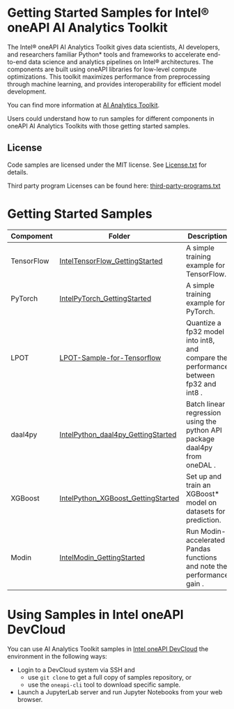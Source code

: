 # Getting Started Samples for Intel® oneAPI AI Analytics Toolkit

The Intel® oneAPI AI Analytics Toolkit gives data scientists, AI developers, and researchers familiar Python* tools and frameworks to accelerate end-to-end data science and analytics pipelines on Intel® architectures. The components are built using oneAPI libraries for low-level compute optimizations. This toolkit maximizes performance from preprocessing through machine learning, and provides interoperability for efficient model development.

You can find more information at [ AI Analytics Toolkit](https://software.intel.com/content/www/us/en/develop/tools/oneapi/ai-analytics-toolkit.html).

Users could understand how to run samples for different components in oneAPI AI Analytics Toolkits with those getting started samples.

## License
Code samples are licensed under the MIT license. See
[License.txt](https://github.com/oneapi-src/oneAPI-samples/blob/master/License.txt) for details.

Third party program Licenses can be found here: [third-party-programs.txt](https://github.com/oneapi-src/oneAPI-samples/blob/master/third-party-programs.txt)

# Getting Started Samples

| Compoment      | Folder                                             | Description
| --------- | ------------------------------------------------ | -
| TensorFlow | [IntelTensorFlow_GettingStarted](IntelTensorFlow_GettingStarted)               | A simple training example for TensorFlow.
| PyTorch | [IntelPyTorch_GettingStarted](IntelPyTorch_GettingStarted) | A simple training example for PyTorch.
| LPOT | [LPOT-Sample-for-Tensorflow](LPOT-Sample-for-Tensorflow)                     |Quantize a fp32 model into int8, and compare the performance between fp32 and int8 .
| daal4py | [IntelPython_daal4py_GettingStarted](IntelPython_daal4py_GettingStarted)                     | Batch linear regression using the python API package daal4py from oneDAL .
| XGBoost | [IntelPython_XGBoost_GettingStarted](IntelPython_XGBoost_GettingStarted)                     | Set up and train an XGBoost* model on datasets for prediction.
| Modin | [IntelModin_GettingStarted](IntelModin_GettingStarted)                     | Run Modin-accelerated Pandas functions and note the performance gain .

# Using Samples in Intel oneAPI DevCloud

You can use AI Analytics Toolkit samples in
[Intel oneAPI DevCloud](https://devcloud.intel.com/oneapi/get-started/)
the environment in the following ways:
* Login to a DevCloud system via SSH and
  * use `git clone` to get a full copy of samples repository, or
  * use the `oneapi-cli` tool to download specific sample.
* Launch a JupyterLab server and run Jupyter Notebooks from your web browser.
